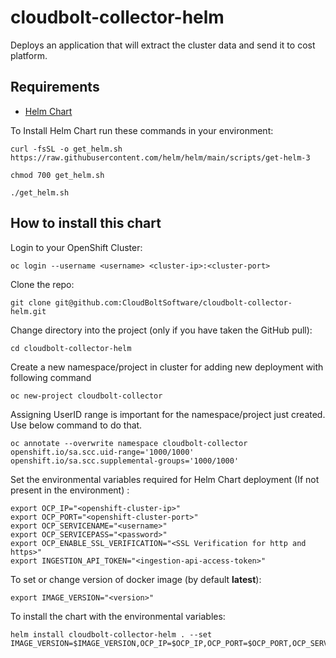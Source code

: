 # cloudbolt-collector-helm

Deploys an application that will extract the cluster data and send it to cost platform.

## Requirements
- [Helm Chart](https://helm.sh/docs/)

To Install Helm Chart run these commands in your environment:
```console
curl -fsSL -o get_helm.sh https://raw.githubusercontent.com/helm/helm/main/scripts/get-helm-3
```
```console
chmod 700 get_helm.sh
```
```console
./get_helm.sh
```


## How to install this chart
Login to your OpenShift Cluster:

```console
oc login --username <username> <cluster-ip>:<cluster-port>
```
Clone the repo:

```console
git clone git@github.com:CloudBoltSoftware/cloudbolt-collector-helm.git
```

Change directory into the project (only if you have taken the GitHub pull):

```console
cd cloudbolt-collector-helm
```
Create a new namespace/project in cluster for adding new deployment with following command

```console
oc new-project cloudbolt-collector
```
Assigning UserID range is important for the namespace/project just created. Use below command to do that.

```console
oc annotate --overwrite namespace cloudbolt-collector openshift.io/sa.scc.uid-range='1000/1000' openshift.io/sa.scc.supplemental-groups='1000/1000'
```
Set the environmental variables required for Helm Chart deployment (If not present in the environment) :

```console
export OCP_IP="<openshift-cluster-ip>"
export OCP_PORT="<openshift-cluster-port>"
export OCP_SERVICENAME="<username>"
export OCP_SERVICEPASS="<password>"
export OCP_ENABLE_SSL_VERIFICATION="<SSL Verification for http and https>"
export INGESTION_API_TOKEN="<ingestion-api-access-token>"
```
To set or change version of docker image (by default **latest**):
```console
export IMAGE_VERSION="<version>"
```

To install the chart with the environmental variables:

```console
helm install cloudbolt-collector-helm . --set IMAGE_VERSION=$IMAGE_VERSION,OCP_IP=$OCP_IP,OCP_PORT=$OCP_PORT,OCP_SERVICENAME=$OCP_SERVICENAME,OCP_SERVICEPASS=$OCP_SERVICEPASS,OCP_ENABLE_SSL_VERIFICATION=$OCP_ENABLE_SSL_VERIFICATION,INGESTION_API_TOKEN=$INGESTION_API_TOKEN
```
